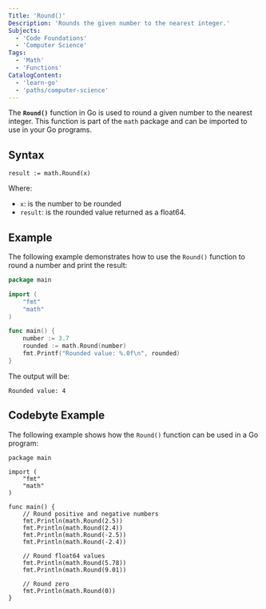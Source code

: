 ```yaml
---
Title: 'Round()'
Description: 'Rounds the given number to the nearest integer.'
Subjects:
  - 'Code Foundations'
  - 'Computer Science'
Tags:
  - 'Math'
  - 'Functions'
CatalogContent:
  - 'learn-go'
  - 'paths/computer-science'
---
```


The **`Round()`** function in Go is used to round a given number to the nearest integer. This function is part of the `math` package and can be imported to use in your Go programs.

## Syntax

```pseudo
result := math.Round(x)
```

Where:

- `x`: is the number to be rounded
- `result`: is the rounded value returned as a float64.

## Example

The following example demonstrates how to use the `Round()` function to round a number and print the result:

```go
package main

import (
	"fmt"
	"math"
)

func main() {
	number := 3.7
	rounded := math.Round(number)
	fmt.Printf("Rounded value: %.0f\n", rounded)
}
```

The output will be:

```shell
Rounded value: 4
```

## Codebyte Example

The following example shows how the `Round()` function can be used in a Go program:

```codebyte/golang
package main

import (
	"fmt"
	"math"
)

func main() {
	// Round positive and negative numbers
	fmt.Println(math.Round(2.5))
	fmt.Println(math.Round(2.4))
	fmt.Println(math.Round(-2.5))
	fmt.Println(math.Round(-2.4))

	// Round float64 values
	fmt.Println(math.Round(5.78))
	fmt.Println(math.Round(9.01))

	// Round zero
	fmt.Println(math.Round(0))
}
```

